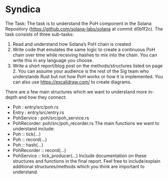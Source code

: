# Syndica

The Task:
The task is to understand the PoH component in the Solana Repository
(https://github.com/solana-labs/solana at commit d0b1f2c).
The task consists of three sub-tasks:
1. Read and understand how Solana’s PoH chain is created
2. Write code that emulates the same logic to create a continuous PoH chain over time while
receiving hashes to mix into the chain. You can write this in any language you choose.
3. Write a short report/blog post on the methods/structures listed on page 2. You can assume
your audience is the rest of the Sig team who understands Rust but not how PoH works or
how it is implemented. You can also use https://excalidraw.com/ to create diagrams.

There are a few main structures which we want to understand more in-depth and how they connect:
- Poh : entry/src/poh.rs
- Entry : entry/src/entry.rs
- PohService : poh/src/poh_service.rs
- PohRecorder: poh/src/poh_recorder.rs
The main functions we want to understand include:
- Poh :: tick(...)
- Poh :: record(...)
- Poh :: hash(...)
- PohRecorder :: record(...)
- PohService :: tick_producer(...)
Include documentation on these structures and functions in the final report. Feel free to
include/explain additional structures/methods which you think are important to understand.
